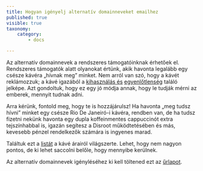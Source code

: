 ```yaml
---
title: Hogyan igényelj alternatív domainneveket emailhez
published: true
visible: true
taxonomy:
    category:
        - docs

---
```


Az alternatív domainnevek a rendszeres támogatóinknak érhetőek el. Rendszeres támogatók alatt olyanokat értünk, akik havonta legalább egy csésze kávéra „hívnak meg” minket. Nem arról van szó, hogy a kávét reklámozzuk; a kávé igazából a [kihasználás és](http://thesourcefilm.com/) [egyenlőtlenség](http://www.foodispower.org/coffee/) találó jelképe. Azt gondoltuk, hogy ez egy jó módja annak, hogy le tudják mérni az emberek, mennyit tudnak adni.

Arra kérünk, fontold meg, hogy te is hozzájárulsz! Ha havonta „meg tudsz hívni” minket egy csésze Rio De Janeiró-i kávéra, rendben van, de ha tudsz fizetni nekünk havonta egy dupla koffeinmentes cappuccinót extra tejszínhabbal is, igazán segítesz a Disroot működtetésében és más, kevesebb pénzel rendelkezők számára is ingyenes marad.

Találtuk ezt a [listát](https://www.caffesociety.co.uk/blog/the-cheapest-cities-in-the-world-for-a-cup-of-coffee) a kávé árairól világszerte. Lehet, hogy nem nagyon pontos, de ki lehet saccolni belőle, hogy mennyibe kerülnek.

Az alternatív domainnevek igényléséhez ki kell töltened ezt az [űrlapot](https://disroot.org/forms/alias-request-form).
